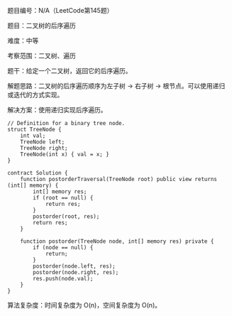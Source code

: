题目编号：N/A（LeetCode第145题）

题目：二叉树的后序遍历

难度：中等

考察范围：二叉树、遍历

题干：给定一个二叉树，返回它的后序遍历。

解题思路：二叉树的后序遍历顺序为左子树 -> 右子树 -> 根节点。可以使用递归或迭代的方式实现。

解决方案：使用递归实现后序遍历。

```solidity
// Definition for a binary tree node.
struct TreeNode {
    int val;
    TreeNode left;
    TreeNode right;
    TreeNode(int x) { val = x; }
}

contract Solution {
    function postorderTraversal(TreeNode root) public view returns (int[] memory) {
        int[] memory res;
        if (root == null) {
            return res;
        }
        postorder(root, res);
        return res;
    }
    
    function postorder(TreeNode node, int[] memory res) private {
        if (node == null) {
            return;
        }
        postorder(node.left, res);
        postorder(node.right, res);
        res.push(node.val);
    }
}
```

算法复杂度：时间复杂度为 O(n)，空间复杂度为 O(n)。